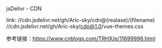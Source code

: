 
jsDelivr - CDN

link: //cdn.jsdelivr.net/gh/Aric-sky/cdn@(realase)/(filename)
//cdn.jsdelivr.net/gh/Aric-sky/cdn@1.0/vue-themes.css


参考链接：https://www.cnblogs.com/TRHX/p/11699996.html

